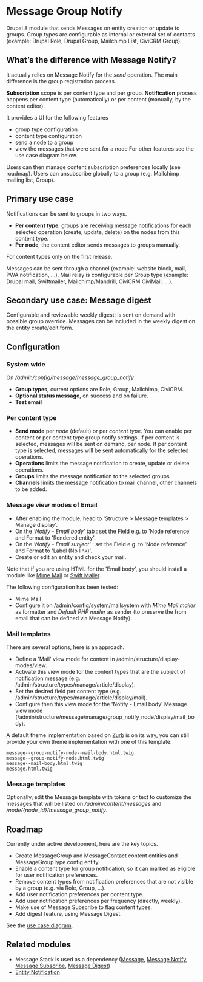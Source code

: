 # Message Group Notify


Drupal 8 module that sends Messages on entity creation or update to groups.
Group types are configurable as internal or external set of contacts
(example: Drupal Role, Drupal Group, Mailchimp List, CiviCRM Group).

## What’s the difference with Message Notify?

It actually relies on Message Notify for the _send_ operation.
The main difference is the group registration process.

**Subscription** scope is per content type and per group.
**Notification** process happens per content type (automatically)
 or per content (manually, by the content editor).

It provides a UI for the following features
- group type configuration
- content type configuration
- send a node to a group
- view the messages that were sent for a node
For other features see the use case diagram below.

Users can then manage content subscription preferences locally (see roadmap).
Users can unsubscribe globally to a group (e.g. Mailchimp mailing list, Group).

## Primary use case

Notifications can be sent to groups in two ways.
- **Per content type**, groups are receiving message notifications 
for each selected operation (create, update, delete) on the nodes 
from this content type.
- **Per node**, the content editor sends messages to groups manually.

For content types only on the first release.

Messages can be sent through a channel
(example: website block, mail, PWA notification, ...).
Mail relay is configurable per Group type
(example: Drupal mail, Swiftmailer, Mailchimp/Mandrill, CiviCRM CiviMail, ...).

## Secondary use case: Message digest

Configurable and reviewable weekly digest: 
is sent on demand with possible group override.
Messages can be included in the weekly digest on the entity create/edit form.

## Configuration

### System wide

On _/admin/config/message/message_group_notify_

- **Group types**, current options are Role, Group, Mailchimp, CiviCRM.
- **Optional status message**, on success and on failure.
- **Test email**

### Per content type

- **Send mode** per _node_ (default) or per _content type_. 
You can enable per content or per content type group notify settings. 
If per content is selected, messages will be sent on demand, per node. 
If per content type is selected, messages will be sent automatically for the 
selected operations.
- **Operations** limits the message notification to create, update or 
delete operations.
- **Groups** limits the message notification to the selected groups.
- **Channels** limits the message notification to mail channel, other channels
to be added. 

### Message view modes of Email 

- After enabling the module, head to 
'Structure > Message templates > Manage display'.
- On the _'Notify - Email body'_ tab : set the Field e.g. to 
'Node reference' and Format to 'Rendered entity'.
- On the _'Notify - Email subject'_ : set the Field e.g. to  'Node reference'
and Format to 'Label (No link)'.
- Create or edit an entity and check your mail.

Note that if you are using HTML for the 'Email body', you should install a
module like
[Mime Mail](https://www.drupal.org/project/mimemail)
or [Swift Mailer](https://www.drupal.org/project/swiftmailer).

The following configuration has been tested:
- Mime Mail
- Configure it on /admin/config/system/mailsystem with _Mime Mail mailer_ as
formatter and _Default PHP mailer_ as sender (to preserve the from email that 
can be defined via Message Notify). 

### Mail templates

There are several options, here is an approach.

- Define a 'Mail' view mode for content in /admin/structure/display-modes/view.
- Activate this view mode for the content types that are the subject of
notification message (e.g. /admin/structure/types/manage/article/display).
- Set the desired field per content type
(e.g. /admin/structure/types/manage/article/display/mail).
- Configure then this view mode for the 'Notify - Email body' Message view mode 
(/admin/structure/message/manage/group_notify_node/display/mail_body).

A default theme implementation based on
[Zurb](https://foundation.zurb.com/emails/templates/hero.html) is on its way,
you can still provide your own theme implementation with one of this template:

```
message--group-notify-node--mail-body.html.twig
message--group-notify-node.html.twig
message--mail-body.html.twig
message.html.twig
```

### Message templates

Optionally, edit the Message template with tokens or text to customize
the messages that will be listed on _/admin/content/messages_ and 
_/node/{node_id}/message_group_notify_.

## Roadmap

Currently under active development, here are the key topics.

- Create MessageGroup and MessageContact content entities and
MessageGroupType config entity.
- Enable a content type for group notification, so it can marked as eligible
for user notification preferences.
- Remove content types from notification preferences that are not visible by
a group (e.g. via Role, Group, …).
- Add user notification preferences per content type.
- Add user notification preferences per frequency (directly, weekly).
- Make use of Message Subscribe to flag content types.
- Add digest feature, using Message Digest.

See the [use case diagram](https://www.drupal.org/files/Message%20Group%20Notify%20-%20use%20case%20diagram.pdf).

## Related modules

- Message Stack is used as a dependency 
([Message](https://www.drupal.org/project/message),
[Message Notify](https://www.drupal.org/project/message_notify), 
[Message Subscribe](https://www.drupal.org/project/message_subscribe), 
[Message Digest](https://www.drupal.org/project/message_digest))
- [Entity Notification](https://www.drupal.org/project/entity_notification)
